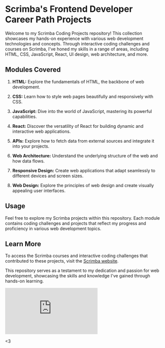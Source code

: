 # Scrimba's Frontend Developer Career Path Projects

Welcome to my Scrimba Coding Projects repository! This collection showcases my hands-on experience with various web development technologies and concepts. Through interactive coding challenges and courses on Scrimba, I've honed my skills in a range of areas, including HTML, CSS, JavaScript, React, UI design, web architecture, and more.

## Modules Covered

1. **HTML:** Explore the fundamentals of HTML, the backbone of web development.

2. **CSS:** Learn how to style web pages beautifully and responsively with CSS.

3. **JavaScript:** Dive into the world of JavaScript, mastering its powerful capabilities.

4. **React:** Discover the versatility of React for building dynamic and interactive web applications.

5. **APIs:** Explore how to fetch data from external sources and integrate it into your projects.

6. **Web Architecture:** Understand the underlying structure of the web and how data flows.

7. **Responsive Design:** Create web applications that adapt seamlessly to different devices and screen sizes.

8. **Web Design:** Explore the principles of web design and create visually appealing user interfaces.

## Usage

Feel free to explore my Scrimba projects within this repository. Each module contains coding challenges and projects that reflect my progress and proficiency in various web development topics.

## Learn More

To access the Scrimba courses and interactive coding challenges that contributed to these projects, visit the [Scrimba website](https://www.scrimba.com/).

This repository serves as a testament to my dedication and passion for web development, showcasing the skills and knowledge I've gained through hands-on learning.

![image](https://github.com/RealChoki/Scrimba-Projects/CERTIFICATE%20OF%20COMPLETION%20-%20The%20Frontend%20Developer%20Career%20Path.pdf)

<3
